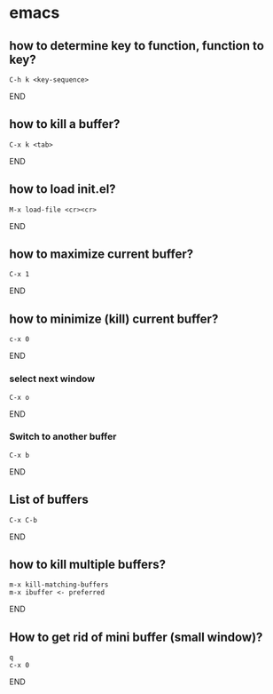 # emacs

## how to determine key to function, function to key?
```
C-h k <key-sequence>
```
END
## how to kill a buffer?
```
C-x k <tab>
```
END
## how to load init.el?
```
M-x load-file <cr><cr>
```
END
## how to maximize current buffer?
```
C-x 1
```
END
## how to minimize (kill) current buffer?
```
c-x 0
```
END
### select next window
```
C-x o
```
END
### Switch to another buffer
```
C-x b
```
END
## List of buffers
```
C-x C-b
```
END

## how to kill multiple buffers?
```
m-x kill-matching-buffers
m-x ibuffer <- preferred
```
END

## How to get rid of mini buffer (small window)?
```
q
c-x 0
```
END
